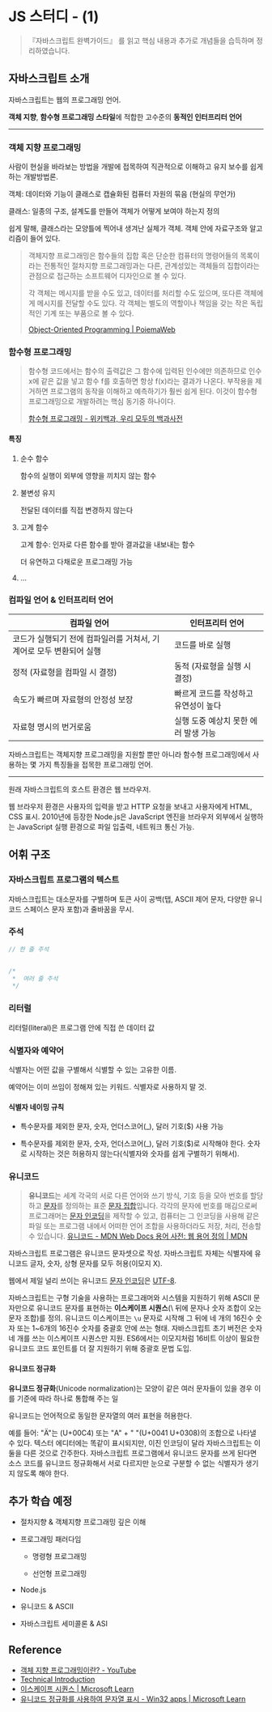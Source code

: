 # JS 스터디 - (1)

> 『자바스크립트 완벽가이드』 를 읽고 핵심 내용과 추가로 개념들을 습득하며 정리하였습니다.

## 자바스크립트 소개

자바스크립트는 웹의 프로그래밍 언어.

**객체 지향**, **함수형 프로그래밍 스타일**에 적합한 고수준의 **동적인 인터프리터 언어**

***

### 객체 지향 프로그래밍

사람이 현실을 바라보는 방법을 개발에 접목하여 직관적으로 이해하고 유지 보수를 쉽게 하는 개발방법론.

객체: 데이터와 기능이 클래스로 캡슐화된 컴퓨터 자원의 묶음 (현실의 무언가)

클래스: 일종의 구조, 설계도를 만들어 객체가 어떻게 보여야 하는지 정의

쉽게 말해, 클래스라는 모양틀에 찍어내 생겨난 실체가 객체. 객체 안에 자료구조와 알고리즘이 들어 있다.  

> 객체지향 프로그래밍은 함수들의 집합 혹은 단순한 컴퓨터의 명령어들의 목록이라는 전통적인 절차지향 프로그래밍과는 다른, 관계성있는 객체들의 집합이라는 관점으로 접근하는 소프트웨어 디자인으로 볼 수 있다.
> 
> 각 객체는 메시지를 받을 수도 있고, 데이터를 처리할 수도 있으며, 또다른 객체에게 메시지를 전달할 수도 있다. 각 객체는 별도의 역할이나 책임을 갖는 작은 독립적인 기계 또는 부품으로 볼 수 있다.
> 
> [Object-Oriented Programming | PoiemaWeb](https://poiemaweb.com/js-object-oriented-programming)

### 함수형 프로그래밍

> 함수형 코드에서는 함수의 출력값은 그 함수에 입력된 인수에만 의존하므로 인수 x에 같은 값을 넣고 함수 f를 호출하면 항상 f(x)라는 결과가 나온다. 부작용을 제거하면 프로그램의 동작을 이해하고 예측하기가 훨씬 쉽게 된다. 이것이 함수형 프로그래밍으로 개발하려는 핵심 동기중 하나이다.
> 
> [함수형 프로그래밍 - 위키백과, 우리 모두의 백과사전](https://ko.wikipedia.org/wiki/%ED%95%A8%EC%88%98%ED%98%95_%ED%94%84%EB%A1%9C%EA%B7%B8%EB%9E%98%EB%B0%8D)

#### 특징

1. 순수 함수
   
   함수의 실행이 외부에 영향을 끼치지 않는 함수

2. 불변성 유지
   
   전달된 데이터를 직접 변경하지 않는다

3. 고계 함수
   
   고계 함수: 인자로 다른 함수를 받아 결과값을 내보내는 함수
   
   더 유연하고 다채로운 프로그래밍 가능

4. ...

### 컴파일 언어 & 인터프리터 언어

| 컴파일 언어                                 | 인터프리터 언어              |
| -------------------------------------- | --------------------- |
| 코드가 실행되기 전에 컴파일러를 거쳐서, 기계어로 모두 변환되어 실행 | 코드를 바로 실행             |
| 정적 (자료형을 컴파일 시 결정)                     | 동적 (자료형을 실행 시 결정)     |
| 속도가 빠르며 자료형의 안정성 보장                    | 빠르게 코드를 작성하고 유연성이 높다  |
| 자료형 명시의 번거로움                           | 실행 도중 예상치 못한 에러 발생 가능 |

자바스크립트는 객체지향 프로그래밍을 지원할 뿐만 아니라 함수형 프로그래밍에서 사용하는 몇 가지 특징들을 접목한 프로그래밍 언어.

***

원래 자바스크립트의 호스트 환경은 웹 브라우저. 

웹 브라우저 환경은 사용자의 입력을 받고 HTTP 요청을 보내고 사용자에게 HTML, CSS 표시. 2010년에 등장한 Node.js은 JavaScript 엔진을 브라우저 외부에서 실행하는 JavaScript 실행 환경으로 파일 입출력, 네트워크 통신 가능.

## 어휘 구조

### 자바스크립트 프로그램의 텍스트

자바스크립트는 대소문자를 구별하며 토큰 사이 공백(탭, ASCII 제어 문자, 다양한 유니코드 스페이스 문자 포함)과 줄바꿈을 무시.

### 주석

```js
// 한 줄 주석


/*
 *  여러 줄 주석
 */
```

### 리터럴

리터럴(literal)은 프로그램 안에 직접 쓴 데이터 값

### 식별자와 예약어

식별자는 어떤 값을 구별해서 식별할 수 있는 고유한 이름.

예약어는 이미 쓰임이 정해져 있는 키워드. 식별자로 사용하지 말 것.

#### 식별자 네이밍 규칙

- 특수문자를 제외한 문자, 숫자, 언더스코어(_), 달러 기호($) 사용 가능

- 특수문자를 제외한 문자, 숫자, 언더스코어(_), 달러 기호($)로 시작해야 한다. 숫자로 시작하는 것은 허용하지 않는다(식별자와 숫자를 쉽게 구별하기 위해서).

### 유니코드

> **유니코드**는 세계 각국의 서로 다른 언어와 쓰기 방식, 기호 등을 모아 번호를 할당하고 [문자](https://developer.mozilla.org/ko/docs/Glossary/Character)를 정의하는 표준 [문자 집합](https://developer.mozilla.org/ko/docs/Glossary/Character_set)입니다. 각각의 문자에 번호를 매김으로써 프로그래머는 [문자 인코딩](https://developer.mozilla.org/ko/docs/Glossary/Character_encoding)을 제작할 수 있고, 컴퓨터는 그 인코딩을 사용해 같은 파일 또는 프로그램 내에서 어떠한 언어 조합을 사용하더라도 저장, 처리, 전송할 수 있습니다.
> [유니코드 - MDN Web Docs 용어 사전: 웹 용어 정의 | MDN](https://developer.mozilla.org/ko/docs/Glossary/Unicode)

자바스크립트 프로그램은 유니코드 문자셋으로 작성.  자바스크립트 자체는 식별자에 유니코드 글자, 숫자, 상형 문자를 모두 허용(이모지 X). 

웹에서 제일 널리 쓰이는 유니코드 [문자 인코딩](https://developer.mozilla.org/ko/docs/Glossary/Character_encoding)은 [UTF-8](https://developer.mozilla.org/ko/docs/Glossary/UTF-8).

자바스크립트는 구형 기술을 사용하는 프로그래머와 시스템을 지원하기 위해 ASCII 문자만으로 유니코드 문자를 표현하는 **이스케이프 시퀀스**(\ 뒤에 문자나 숫자 조합이 오는 문자 조합)를 정의. 유니코드 이스케이프는 `\u` 문자로 시작해 그 뒤에 네 개의 16진수 숫자 또는 1~6개의 16진수 숫자를 중괄호 안에 쓰는 형태. 자바스크립트 초기 버전은 숫자 네 개를 쓰는 이스케이프 시퀀스만 지원. ES6에서는 이모지처럼 16비트 이상이 필요한 유니코드 코드 포인트를 더 잘 지원하기 위해 중괄호 문법 도입.

#### 유니코드 정규화

**유니코드 정규화**(Unicode normalization)는 모양이 같은 여러 문자들이 있을 경우 이를 기준에 따라 하나로 통합해 주는 일

유니코드는 언어적으로 동일한 문자열의 여러 표현을 허용한다. 

예를 들어: "Ä"는 (U+00C4) 또는 "A" + " "(U+0041 U+0308)의 조합으로 나타낼 수 있다. 텍스터 에디터에는 똑같이 표시되지만, 이진 인코딩이 달라 자바스크립트는 이 둘을 다른 것으로 간주한다. 자바스크립트 프로그램에서 유니코드 문자를 쓰게 된다면 소스 코드를 유니코드 정규화해서 서로 다르지만 눈으로 구분할 수 없는 식별자가 생기지 않도록 해야 한다.





## 추가 학습 예정

- 절차지향 & 객체지향 프로그래밍 깊은 이해

- 프로그래밍 패러다임
  
  - 명령형 프로그래밍
  
  - 선언형 프로그래밍

- Node.js

- 유니코드 & ASCII

- 자바스크립트 세미콜론 & ASI



## Reference

- [객체 지향 프로그래밍이란? - YouTube](https://www.youtube.com/watch?v=dy9yQIx38u8)
- [Technical Introduction](https://www.unicode.org/standard/principles.html)
- [이스케이프 시퀀스 | Microsoft Learn](https://learn.microsoft.com/ko-kr/cpp/c-language/escape-sequences?view=msvc-170)
- [유니코드 정규화를 사용하여 문자열 표시 - Win32 apps | Microsoft Learn](https://learn.microsoft.com/ko-kr/windows/win32/intl/using-unicode-normalization-to-represent-strings)
